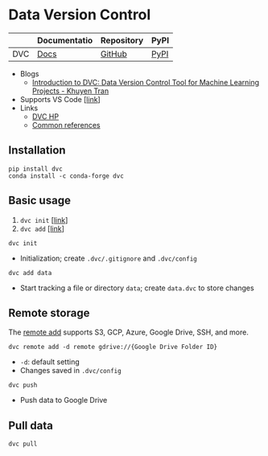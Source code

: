 Data Version Control
===

|      | Documentatio                | Repository                                 | PyPI                                  |
| ---- | --------------------------- | ------------------------------------------ | ------------------------------------- |
| DVC  | [Docs](https://dvc.org/doc) | [GitHub](https://github.com/iterative/dvc) | [PyPI](https://pypi.org/project/dvc/) |

- Blogs
    - [Introduction to DVC: Data Version Control Tool for Machine Learning Projects - Khuyen Tran](https://medium.com/towards-data-science/introduction-to-dvc-data-version-control-tool-for-machine-learning-projects-7cb49c229fe0)
- Supports VS Code [[link](https://dvc.org/doc/vs-code-extension)]
- Links
    - [DVC HP](https://dvc.org/)
    - [Common references](https://dvc.org/doc/command-reference)

Installation
---

```
pip install dvc
conda install -c conda-forge dvc
```

Basic usage
---

1. `dvc init` [[link](https://dvc.org/doc/command-reference/init)]
2. `dvc add` [[link](https://dvc.org/doc/command-reference/add)]

```
dvc init
```

- Initialization; create `.dvc/.gitignore` and `.dvc/config`

```
dvc add data
```

- Start tracking a file or directory `data`; create `data.dvc` to store changes

Remote storage
---

The [remote add](https://dvc.org/doc/command-reference/remote/add) supports S3, GCP, Azure, Google Drive, SSH, and more.

```
dvc remote add -d remote gdrive://{Google Drive Folder ID}
```

- `-d`: default setting
- Changes saved in `.dvc/config`

```
dvc push
```

- Push data to Google Drive

Pull data
---

```
dvc pull
```
